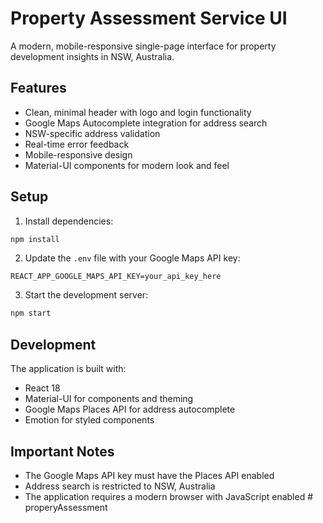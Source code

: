 # Property Assessment Service UI

A modern, mobile-responsive single-page interface for property development insights in NSW, Australia.

## Features

- Clean, minimal header with logo and login functionality
- Google Maps Autocomplete integration for address search
- NSW-specific address validation
- Real-time error feedback
- Mobile-responsive design
- Material-UI components for modern look and feel

## Setup

1. Install dependencies:
```bash
npm install
```

2. Update the `.env` file with your Google Maps API key:
```
REACT_APP_GOOGLE_MAPS_API_KEY=your_api_key_here
```

3. Start the development server:
```bash
npm start
```

## Development

The application is built with:
- React 18
- Material-UI for components and theming
- Google Maps Places API for address autocomplete
- Emotion for styled components

## Important Notes

- The Google Maps API key must have the Places API enabled
- Address search is restricted to NSW, Australia
- The application requires a modern browser with JavaScript enabled
#   p r o p e r y A s s e s s m e n t  
 